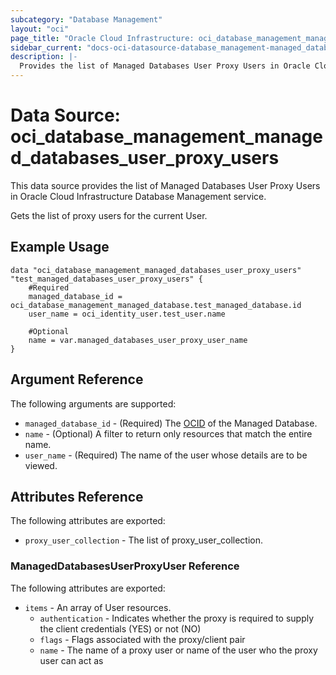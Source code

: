 ```yaml
---
subcategory: "Database Management"
layout: "oci"
page_title: "Oracle Cloud Infrastructure: oci_database_management_managed_databases_user_proxy_users"
sidebar_current: "docs-oci-datasource-database_management-managed_databases_user_proxy_users"
description: |-
  Provides the list of Managed Databases User Proxy Users in Oracle Cloud Infrastructure Database Management service
---
```


# Data Source: oci_database_management_managed_databases_user_proxy_users
This data source provides the list of Managed Databases User Proxy Users in Oracle Cloud Infrastructure Database Management service.

Gets the list of proxy users for the current User.

## Example Usage

```hcl
data "oci_database_management_managed_databases_user_proxy_users" "test_managed_databases_user_proxy_users" {
	#Required
	managed_database_id = oci_database_management_managed_database.test_managed_database.id
	user_name = oci_identity_user.test_user.name

	#Optional
	name = var.managed_databases_user_proxy_user_name
}
```

## Argument Reference

The following arguments are supported:

* `managed_database_id` - (Required) The [OCID](https://docs.cloud.oracle.com/iaas/Content/General/Concepts/identifiers.htm) of the Managed Database.
* `name` - (Optional) A filter to return only resources that match the entire name.
* `user_name` - (Required) The name of the user whose details are to be viewed.


## Attributes Reference

The following attributes are exported:

* `proxy_user_collection` - The list of proxy_user_collection.

### ManagedDatabasesUserProxyUser Reference

The following attributes are exported:

* `items` - An array of User resources.
	* `authentication` - Indicates whether the proxy is required to supply the client credentials (YES) or not (NO)
	* `flags` - Flags associated with the proxy/client pair
	* `name` - The name of a proxy user or name of the user who the proxy user can act as

